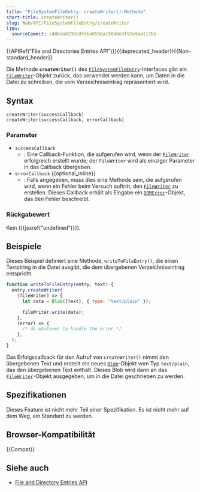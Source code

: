 ```yaml
---
title: "FileSystemFileEntry: createWriter()-Methode"
short-title: createWriter()
slug: Web/API/FileSystemFileEntry/createWriter
l10n:
  sourceCommit: c486da8298cdfdba0556a190d8e3f92e9aa117bb
---
```


{{APIRef("File and Directories Entries API")}}{{deprecated_header}}{{Non-standard_header}}

Die Methode **`createWriter()`** des [`FileSystemFileEntry`](/de/docs/Web/API/FileSystemFileEntry)-Interfaces gibt ein [`FileWriter`](/de/docs/Web/API/FileWriter)-Objekt zurück, das verwendet werden kann, um Daten in die Datei zu schreiben, die vom Verzeichniseintrag repräsentiert wird.

## Syntax

```js-nolint
createWriter(successCallback)
createWriter(successCallback, errorCallback)
```

### Parameter

- `successCallback`
  - : Eine Callback-Funktion, die aufgerufen wird, wenn der [`FileWriter`](/de/docs/Web/API/FileWriter) erfolgreich erstellt wurde; der `FileWriter` wird als einziger Parameter in das Callback übergeben.
- `errorCallback` {{optional_inline}}
  - : Falls angegeben, muss dies eine Methode sein, die aufgerufen wird, wenn ein Fehler beim Versuch auftritt, den [`FileWriter`](/de/docs/Web/API/FileWriter) zu erstellen. Dieses Callback erhält als Eingabe ein [`DOMError`](/de/docs/Web/API/DOMError)-Objekt, das den Fehler beschreibt.

### Rückgabewert

Kein ({{jsxref("undefined")}}).

## Beispiele

Dieses Beispiel definiert eine Methode, `writeToFileEntry()`, die einen Textstring in die Datei ausgibt, die dem übergebenen Verzeichniseintrag entspricht.

```js
function writeToFileEntry(entry, text) {
  entry.createWriter(
    (fileWriter) => {
      let data = Blob([text], { type: "text/plain" });

      fileWriter.write(data);
    },
    (error) => {
      /* do whatever to handle the error */
    },
  );
}
```

Das Erfolgscallback für den Aufruf von `createWriter()` nimmt den übergebenen Text und erstellt ein neues [`Blob`](/de/docs/Web/API/Blob)-Objekt vom Typ `text/plain`, das den übergebenen Text enthält. Dieses Blob wird dann an das [`FileWriter`](/de/docs/Web/API/FileWriter)-Objekt ausgegeben, um in die Datei geschrieben zu werden.

## Spezifikationen

Dieses Feature ist nicht mehr Teil einer Spezifikation. Es ist nicht mehr auf dem Weg, ein Standard zu werden.

## Browser-Kompatibilität

{{Compat}}

## Siehe auch

- [File and Directory Entries API](/de/docs/Web/API/File_and_Directory_Entries_API)
